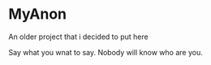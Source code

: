 # MyAnon
An older project that i decided to put here

Say what you wnat to say. Nobody will know who are you.